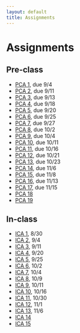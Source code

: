 ```yaml
---
layout: default
title: Assignments
---
```


# Assignments

## Pre-class

- [PCA 1](assignments/pca1.md), due 9/4
- [PCA 2](assignments/pca2.md), due 9/11
- [PCA 3](assignments/pca3.md), due 9/13
- [PCA 4](assignments/pca4.md), due 9/18
- [PCA 5](assignments/pca5.md), due 9/20
- [PCA 6](assignments/pca6.md), due 9/25
- [PCA 7](assignments/pca7.md), due 9/27
- [PCA 8](assignments/pca8.md), due 10/2
- [PCA 9](assignments/pca9.md), due 10/4
- [PCA 10](assignments/pca10.md), due 10/11
- [PCA 11](assignments/pca11.md), due 10/16
- [PCA 12](assignments/pca12.md), due 10/21
- [PCA 13](assignments/pca13.md), due 10/23
- [PCA 14](assignments/pca14.md), due 11/6
- [PCA 15](assignments/pca15.md), due 11/8
- [PCA 16](assignments/pca16.md), due 11/13
- [PCA 17](assignments/pca17.md), due 11/15
- [PCA 18](assignments/pca18.md)
- [PCA 19](assignments/pca19.md)

## In-class

- [ICA 1](assignments/ica1.md), 8/30
- [ICA 2](assignments/ica2.md), 9/4
- [ICA 3](assignments/ica3.md), 9/11
- [ICA 4](assignments/ica4.md), 9/20
- [ICA 5](assignments/ica5.md), 9/25
- [ICA 6](assignments/ica6.md), 10/2
- [ICA 7](assignments/ica7.md), 10/4
- [ICA 8](assignments/ica8.md), 10/9
- [ICA 9](assignments/ica9.md), 10/11
- [ICA 10](assignments/ica10.md), 10/16
- [ICA 11](assignments/ica11.md), 10/30
- [ICA 12](assignments/ica12.md), 11/1
- [ICA 13](assignments/ica13.md), 11/6
- [ICA 14](assignments/ica14.md)
- [ICA 15](assignments/ica15.md)